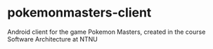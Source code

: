 # pokemonmasters-client
Android client for the game Pokemon Masters, created in the course Software Architecture at NTNU
